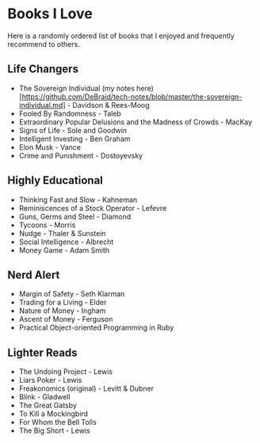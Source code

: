 # Books I Love

Here is a randomly ordered list of books that I enjoyed and frequently recommend to others.   
## Life Changers

* The Sovereign Individual (my notes here)[https://github.com/DeBraid/tech-notes/blob/master/the-sovereign-individual.md] - Davidson & Rees-Moog
* Fooled By Randomness - Taleb
* Extraordinary Popular Delusions and the Madness of Crowds - MacKay
* Signs of Life - Sole and Goodwin
* Intelligent Investing - Ben Graham 
* Elon Musk - Vance
* Crime and Punishment - Dostoyevsky

## Highly Educational 

* Thinking Fast and Slow - Kahneman  
* Reminiscences of a Stock Operator - Lefevre
* Guns, Germs and Steel - Diamond 
* Tycoons - Morris
* Nudge - Thaler & Sunstein 
* Social Intelligence - Albrecht
* Money Game - Adam Smith

## Nerd Alert 

* Margin of Safety - Seth Klarman 
* Trading for a Living - Elder
* Nature of Money - Ingham 
* Ascent of Money - Ferguson 
* Practical Object-oriented Programming in Ruby

## Lighter Reads

* The Undoing Project - Lewis 
* Liars Poker - Lewis 
* Freakonomics (original) - Levitt & Dubner 
* Blink - Gladwell
* The Great Gatsby
* To Kill a Mockingbird 
* For Whom the Bell Tolls 
* The Big Short - Lewis